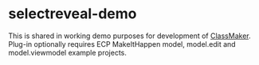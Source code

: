 # selectreveal-demo

This is shared in working demo purposes for development of [ClassMaker](https://github.com/enterpriseDomain/ClassMaker).
Plug-in optionally requires ECP MakeItHappen model, model.edit and model.viewmodel example projects.
